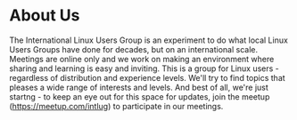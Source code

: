 # About Us

The International Linux Users Group is an experiment to do what local Linux Users Groups have done for decades, but on an international scale. Meetings are online only and we work on making an environment where sharing and learning is easy and inviting.  This is a group for Linux users - regardless of distribution and experience levels. We'll try to find topics that pleases a wide range of interests and levels. And best of all, we're just startng - to keep an eye out for this space for updates, join the meetup (https://meetup.com/intlug) to participate in our meetings.
